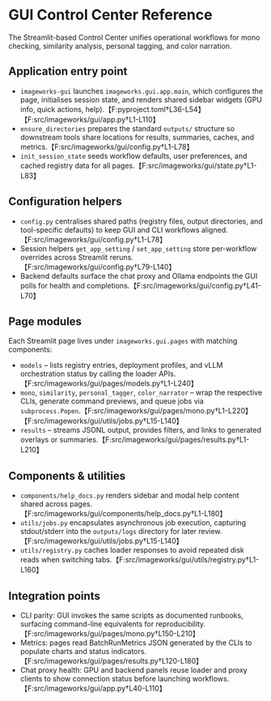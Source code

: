 # GUI Control Center Reference

The Streamlit-based Control Center unifies operational workflows for mono
checking, similarity analysis, personal tagging, and color narration.

## Application entry point
- `imageworks-gui` launches `imageworks.gui.app.main`, which configures the page,
  initialises session state, and renders shared sidebar widgets (GPU info, quick
  actions, help).【F:pyproject.toml†L36-L54】【F:src/imageworks/gui/app.py†L1-L110】
- `ensure_directories` prepares the standard `outputs/` structure so downstream
  tools share locations for results, summaries, caches, and metrics.【F:src/imageworks/gui/config.py†L1-L78】
- `init_session_state` seeds workflow defaults, user preferences, and cached
  registry data for all pages.【F:src/imageworks/gui/state.py†L1-L83】

## Configuration helpers
- `config.py` centralises shared paths (registry files, output directories, and
  tool-specific defaults) to keep GUI and CLI workflows aligned.【F:src/imageworks/gui/config.py†L1-L78】
- Session helpers `get_app_setting` / `set_app_setting` store per-workflow
  overrides across Streamlit reruns.【F:src/imageworks/gui/config.py†L79-L140】
- Backend defaults surface the chat proxy and Ollama endpoints the GUI polls for
  health and completions.【F:src/imageworks/gui/config.py†L41-L70】

## Page modules
Each Streamlit page lives under `imageworks.gui.pages` with matching components:
- `models` – lists registry entries, deployment profiles, and vLLM orchestration
  status by calling the loader APIs.【F:src/imageworks/gui/pages/models.py†L1-L240】
- `mono`, `similarity`, `personal_tagger`, `color_narrator` – wrap the respective
  CLIs, generate command previews, and queue jobs via `subprocess.Popen`.【F:src/imageworks/gui/pages/mono.py†L1-L220】【F:src/imageworks/gui/utils/jobs.py†L15-L140】
- `results` – streams JSONL output, provides filters, and links to generated
  overlays or summaries.【F:src/imageworks/gui/pages/results.py†L1-L210】

## Components & utilities
- `components/help_docs.py` renders sidebar and modal help content shared across
  pages.【F:src/imageworks/gui/components/help_docs.py†L1-L180】
- `utils/jobs.py` encapsulates asynchronous job execution, capturing stdout/stderr
  into the `outputs/logs` directory for later review.【F:src/imageworks/gui/utils/jobs.py†L15-L140】
- `utils/registry.py` caches loader responses to avoid repeated disk reads when
  switching tabs.【F:src/imageworks/gui/utils/registry.py†L1-L160】

## Integration points
- CLI parity: GUI invokes the same scripts as documented runbooks, surfacing
  command-line equivalents for reproducibility.【F:src/imageworks/gui/pages/mono.py†L150-L210】
- Metrics: pages read BatchRunMetrics JSON generated by the CLIs to populate charts
  and status indicators.【F:src/imageworks/gui/pages/results.py†L120-L180】
- Chat proxy health: GPU and backend panels reuse loader and proxy clients to show
  connection status before launching workflows.【F:src/imageworks/gui/app.py†L40-L110】
